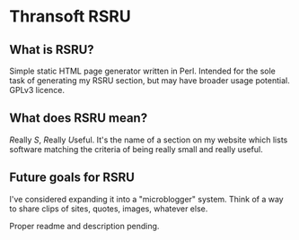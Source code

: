 # Thransoft RSRU

## What is RSRU?
Simple static HTML page generator written in Perl. Intended for the sole task of generating my RSRU section, but may have broader usage potential. GPLv3 licence.

## What does RSRU mean?
*R*eally *S*, *R*eally *U*seful. It's the name of a section on my website which lists software matching the criteria of being really small and really useful.

## Future goals for RSRU
I've considered expanding it into a "microblogger" system. Think of a way to share clips of sites, quotes, images, whatever else.


Proper readme and description pending.
